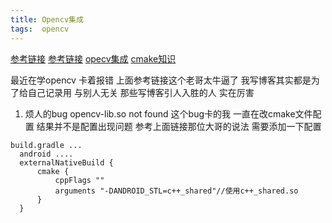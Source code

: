 ```yaml
---
title: Opencv集成
tags:  opencv
---
```


[参考链接](https://juejin.im/post/5d46d1e8e51d45620541034c#heading-11)
[参考链接](https://juejin.im/post/5d984028518825095879e45d#heading-15)
[opecv集成](https://www.cnblogs.com/xiaoxiaoqingyi/p/6676096.html)
[cmake知识](https://blog.csdn.net/bigdog_1027/article/details/79113342)

最近在学opencv 卡着报错 上面参考链接这个老哥太牛逼了 我写博客其实都是为了给自己记录用 与别人无关 那些写博客引人入胜的人 实在厉害
1. 烦人的bug
  opencv-lib.so not found 这个bug卡的我 一直在改cmake文件配置 结果并不是配置出现问题
  参考上面链接那位大哥的说法 需要添加一下配置
  ```
  build.gradle ... 
    android ....
    externalNativeBuild {
        cmake {
            cppFlags ""
            arguments "-DANDROID_STL=c++_shared"//使用c++_shared.so
        }
    }
  ```